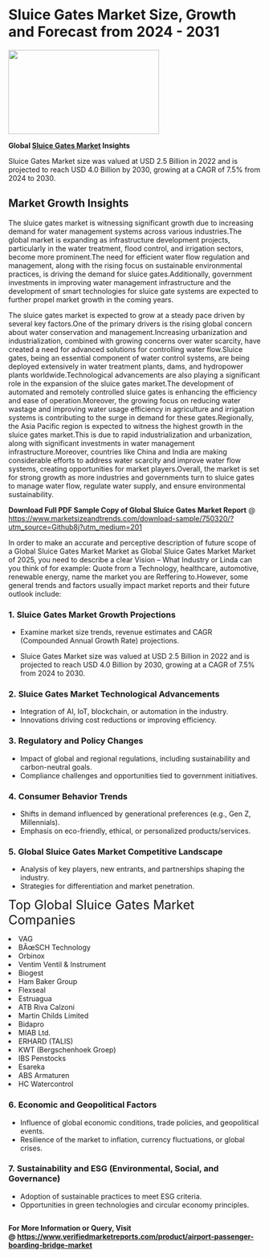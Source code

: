 <H1>Sluice Gates Market Size, Growth and Forecast from 2024 - 2031</H1><img class="aligncenter size-medium wp-image-584254" src="https://thirdeyenews.in/wp-content/uploads/2024/09/Global-Market-Research-300x168.jpeg" alt="" width="300" height="168" /><p><strong>Global&nbsp;<a href="https://www.marketsizeandtrends.com/download-sample/750320/?utm_source=Github8j?utm_medium=201">Sluice Gates Market</a> Insights</strong></p><p>Sluice Gates Market size was valued at USD 2.5 Billion in 2022 and is projected to reach USD 4.0 Billion by 2030, growing at a CAGR of 7.5% from 2024 to 2030.</p><p><h2>Market Growth Insights</h2> <p>The sluice gates market is witnessing significant growth due to increasing demand for water management systems across various industries.The global market is expanding as infrastructure development projects, particularly in the water treatment, flood control, and irrigation sectors, become more prominent.The need for efficient water flow regulation and management, along with the rising focus on sustainable environmental practices, is driving the demand for sluice gates.Additionally, government investments in improving water management infrastructure and the development of smart technologies for sluice gate systems are expected to further propel market growth in the coming years.</p> <p>The sluice gates market is expected to grow at a steady pace driven by several key factors.One of the primary drivers is the rising global concern about water conservation and management.Increasing urbanization and industrialization, combined with growing concerns over water scarcity, have created a need for advanced solutions for controlling water flow.Sluice gates, being an essential component of water control systems, are being deployed extensively in water treatment plants, dams, and hydropower plants worldwide.Technological advancements are also playing a significant role in the expansion of the sluice gates market.The development of automated and remotely controlled sluice gates is enhancing the efficiency and ease of operation.Moreover, the growing focus on reducing water wastage and improving water usage efficiency in agriculture and irrigation systems is contributing to the surge in demand for these gates.Regionally, the Asia Pacific region is expected to witness the highest growth in the sluice gates market.This is due to rapid industrialization and urbanization, along with significant investments in water management infrastructure.Moreover, countries like China and India are making considerable efforts to address water scarcity and improve water flow systems, creating opportunities for market players.Overall, the market is set for strong growth as more industries and governments turn to sluice gates to manage water flow, regulate water supply, and ensure environmental sustainability.</p> <p><span class=""><strong>Download Full PDF Sample Copy of Global Sluice Gates Market Report</strong> @ <a href="https://www.marketsizeandtrends.com/download-sample/750320/?utm_source=Github8j?utm_medium=201" target="_blank">https://www.marketsizeandtrends.com/download-sample/750320/?utm_source=Github8j?utm_medium=201</a></span></p><p>In order to make an accurate and perceptive description of future scope of a Global&nbsp;Sluice Gates Market Market as Global&nbsp;Sluice Gates Market Market of 2025, you need to describe a clear Vision &ndash; What Industry or Linda can you think of for example: Quote from a Technology, healthcare, automotive, renewable energy, name the market you are Reffering to.However, some general trends and factors usually impact market reports and their future outlook include:</p><h3>1.&nbsp;<strong>Sluice Gates Market Growth Projections</strong></h3><ul><li>Examine market size trends, revenue estimates and CAGR (Compounded Annual Growth Rate) projections.</li><li><p>Sluice Gates Market size was valued at USD 2.5 Billion in 2022 and is projected to reach USD 4.0 Billion by 2030, growing at a CAGR of 7.5% from 2024 to 2030.</p></li></ul><h3>2.&nbsp;<strong>Sluice Gates Market Technological Advancements</strong></h3><ul><li>Integration of AI, IoT, blockchain, or automation in the industry.</li><li>Innovations driving cost reductions or improving efficiency.</li></ul><h3>3.&nbsp;<strong>Regulatory and Policy Changes</strong></h3><ul><li>Impact of global and regional regulations, including sustainability and carbon-neutral goals.</li><li>Compliance challenges and opportunities tied to government initiatives.</li></ul><h3>4.&nbsp;<strong>Consumer Behavior Trends</strong></h3><ul><li>Shifts in demand influenced by generational preferences (e.g., Gen Z, Millennials).</li><li>Emphasis on eco-friendly, ethical, or personalized products/services.</li></ul><h3>5.&nbsp;<strong>Global Sluice Gates Market Competitive Landscape</strong></h3><ul><li>Analysis of key players, new entrants, and partnerships shaping the industry.</li><li>Strategies for differentiation and market penetration.</li></ul><p data-pm-slice="1 1 []"><span style="color: inherit; font-family: inherit; font-size: 25px;">Top Global Sluice Gates Market Companies</span></p><div class="" data-test-id=""><p><li>VAG</li><li> BÃœSCH Technology</li><li> Orbinox</li><li> Ventim Ventil & Instrument</li><li> Biogest</li><li> Ham Baker Group</li><li> Flexseal</li><li> Estruagua</li><li> ATB Riva Calzoni</li><li> Martin Childs Limited</li><li> Bidapro</li><li> MIAB Ltd.</li><li> ERHARD (TALIS)</li><li> KWT (Bergschenhoek Groep)</li><li> IBS Penstocks</li><li> Esareka</li><li> ABS Armaturen</li><li> HC Watercontrol</li></p></div><h3>6.&nbsp;<strong>Economic and Geopolitical Factors</strong></h3><ul><li>Influence of global economic conditions, trade policies, and geopolitical events.</li><li>Resilience of the market to inflation, currency fluctuations, or global crises.</li></ul><h3>7.&nbsp;<strong>Sustainability and ESG (Environmental, Social, and Governance)</strong></h3><ul><li>Adoption of sustainable practices to meet ESG criteria.</li><li>Opportunities in green technologies and circular economy principles.</li></ul><h2><strong style="font-size: 14px;">For More Information or Query, Visit @&nbsp;</strong><a style="background-color: #ffffff; font-size: 14px;" href="https://www.marketsizeandtrends.com/report/sluice-gates-market/" target="_blank">https://www.verifiedmarketreports.com/product/airport-passenger-boarding-bridge-market</a></h2>